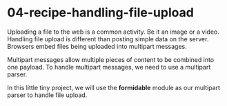 # 04-recipe-handling-file-upload

Uploading a file to the web is a common activity. Be it an image or a video. Handling file upload is different than posting simple data on the server. Browsers embed files being uploaded into multipart messages.

Multipart messages allow multiple pieces of content to be combined into one payload.
To handle multipart messages, we need to use a multipart parser.

In this little tiny project, we will use the **formidable** module as our multipart parser to handle file upload.
